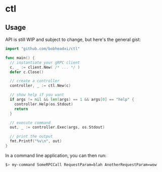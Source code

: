 # ctl

## Usage

API is still WIP and subject to change, but here's the general gist:

```go
import "github.com/bobheadxi/ctl"

func main() {
  // instantiate your gRPC client
  c, _ := client.New( /* ... */ )
  defer c.Close()

  // create a controller
  controller, _ := ctl.New(c)

  // show help if you want
  if args != nil && len(args) == 1 && args[0] == "help" {
    controller.Help(os.Stdout)
    return
  }

  // execute command
  out, _ := controller.Exec(args, os.Stdout)

  // print the output
  fmt.Printf("%v\n", out)
}
```

In a command line application, you can then run:

```sh
$> my-command SomeRPCCall RequestParam=blah AnotherRequestParam=wow
```
